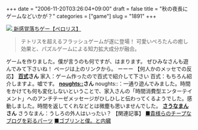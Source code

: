 +++
date = "2006-11-20T03:26:04+09:00"
draft = false
title = "秋の夜長にゲームなどいかが？"
categories = ["game"]
slug = "1891"
+++

<a href="http://picup.omocoro.jp/?eid=99" target="_blank"><img src="http://omocoro.jp/images/top-peroris.jpg">
新感覚落ちゲー【ペロリス】</a>
<blockquote>テトリスを超えるフラッシュゲームが遂に登場！ 可愛いぺろたんの癒し効果と、パズルゲームによる知力拡大成分が融合。</blockquote>
ゲームを作りました。僕が言うのも何ですが、はまります。
ぜひみなさんも遊んでみて下さいね！
ページは上のリンクから。
ーーー
【何人かのメッセでの反応】
<b><a href="http://www.100shiki.com/" target="_blank">百式</a>さん</b>
家入：ゲーム作ったので百式で紹介して下さい
百式：もちろん紹介しますよ。嘘です。
<b><a href="http://noughts.jp/" target="_blank">noughts::</a>さん</b>
noughts::：一通り遊んでみました。時間をかけても何も変化しないということで、家入さんの「時間消費型エンターテイメント」へのアンチテーゼメッセージがひしひしと伝わってくるようでした。感動しました。時間を返してくれなどとは微塵も思いませんでした。
<b><a href="http://vgzh.dtdns.net/mt/" target="_blank">さうなまん</a>さん</b>
さうなまん：うしろの外人はいったい？
【関連記事】
<a href="http://picup.omocoro.jp/?eid=69" target="_blank">■貴様らのチープなブログを彩るパーツ</a>
<a href="http://picup.omocoro.jp/?eid=123" target="_blank">■ゴブリンと僕。と内臓</a>
